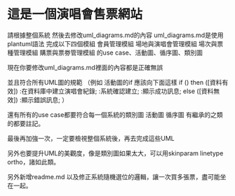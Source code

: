 # 這是一個演唱會售票網站

請根據整個系統
然後去修改uml_diagrams.md的內容
uml_diagrams.md是使用plantuml語法
完成以下四個模組
會員管理模組
場地與演唱會管理模組
場次與票種管理模組
購票與票劵管理模組
的use case、活動圖、循序圖、類別圖

現在你要修改uml_diagrams.md裡面的內容都是正確無誤

並且符合所有UML圖的規範
（例如 活動圖的if 應該向下面這樣
if () then ([資料有效])
  :在資料庫中建立演唱會紀錄;
  :系統確認建立;
  :顯示成功訊息;
else ([資料無效])
  :顯示錯誤訊息;
  ）
  
還有所有的use case都要符合每一個系統的類別圖 活動圖 循序圖
有繼承的之類的都要註記。

最後再加強一次，一定要檢視整個系統後，再去完成這些UML

另外也要提升UML的美觀度，像是類別圖如果太大，可以用skinparam linetype ortho，諸如此類。

另外新增readme.md
以及修正系統隨機選位的邏輯，讓一次買多張票，盡可能坐在一起。